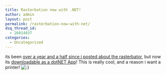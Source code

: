 ```yaml
---
title: Rasterbation now with .NET!
author: admin
layout: post
permalink: /rasterbation-now-with-net/
dsq_thread_id:
  - 26014037
categories:
  - Uncategorized
---
```

its been [over a year and a half since i posted about the rasterbator][1], but now its [downloadable as a dotNET App][2]! This is really cool, and a reason i want a printer! <img src="http://blog.lotas-smartman.net/wp-includes/images/smilies/icon_smile.gif" alt=":)" class="wp-smiley" />

 [1]: http://blog.lotas-smartman.net/archive/2004/03/12/TheRasterbator.aspx
 [2]: http://arje.net/rasterbator